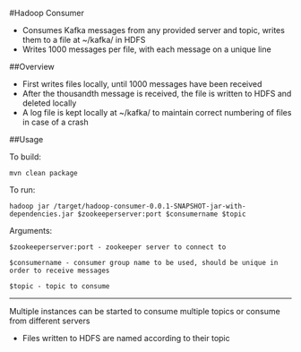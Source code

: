 #Hadoop Consumer

 * Consumes Kafka messages from any provided server and topic, writes them to a file at ~/kafka/ in HDFS
 * Writes 1000 messages per file, with each message on a unique line

##Overview

 * First writes files locally, until 1000 messages have been received
 * After the thousandth message is received, the file is written to HDFS and deleted locally
 * A log file is kept locally at ~/kafka/ to maintain correct numbering of files in case of a crash

##Usage

To build:
```
mvn clean package
```

To run:
```
hadoop jar /target/hadoop-consumer-0.0.1-SNAPSHOT-jar-with-dependencies.jar $zookeeperserver:port $consumername $topic
```

Arguments:

`$zookeeperserver:port - zookeeper server to connect to`

`$consumername - consumer group name to be used, should be unique in order to receive messages`

`$topic - topic to consume`

----------------------------------------------------------------------------------------------------

Multiple instances can be started to consume multiple topics or consume from different servers

 * Files written to HDFS are named according to their topic
